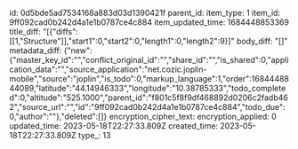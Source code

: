 id: 0d5bde5ad7534168a883d03d1390421f
parent_id: 
item_type: 1
item_id: 9ff092cad0b242d4a1e1b0787ce4c884
item_updated_time: 1684448853369
title_diff: "[{\"diffs\":[[1,\"Structure\"]],\"start1\":0,\"start2\":0,\"length1\":0,\"length2\":9}]"
body_diff: "[]"
metadata_diff: {"new":{"master_key_id":"","conflict_original_id":"","share_id":"","is_shared":0,"application_data":"","source_application":"net.cozic.joplin-mobile","source":"joplin","is_todo":0,"markup_language":1,"order":1684448844089,"latitude":"44.14946333","longitude":"10.38785333","todo_completed":0,"altitude":"525.1000","parent_id":"f801c5f8f9df468892d0206c2fadb462","source_url":"","id":"9ff092cad0b242d4a1e1b0787ce4c884","todo_due":0,"author":""},"deleted":[]}
encryption_cipher_text: 
encryption_applied: 0
updated_time: 2023-05-18T22:27:33.809Z
created_time: 2023-05-18T22:27:33.809Z
type_: 13